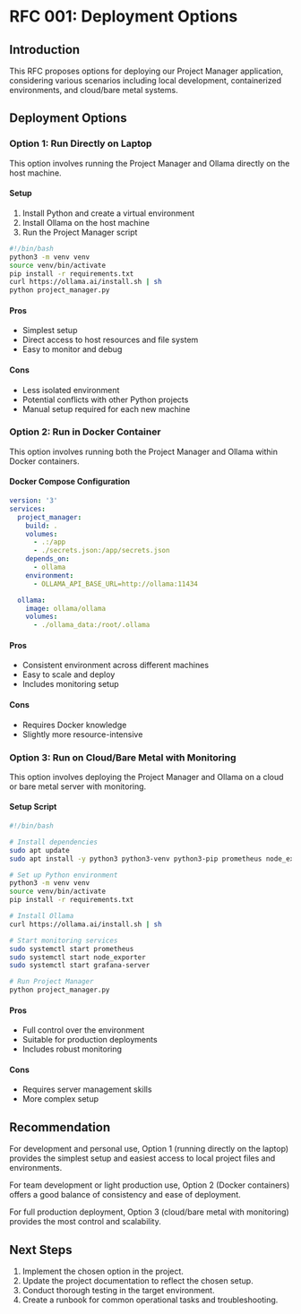 # RFC 001: Deployment Options

## Introduction

This RFC proposes options for deploying our Project Manager application, considering various scenarios including local development, containerized environments, and cloud/bare metal systems.

## Deployment Options

### Option 1: Run Directly on Laptop

This option involves running the Project Manager and Ollama directly on the host machine.

#### Setup

1. Install Python and create a virtual environment
2. Install Ollama on the host machine
3. Run the Project Manager script

```bash
#!/bin/bash
python3 -m venv venv
source venv/bin/activate
pip install -r requirements.txt
curl https://ollama.ai/install.sh | sh
python project_manager.py
```

#### Pros
- Simplest setup
- Direct access to host resources and file system
- Easy to monitor and debug

#### Cons
- Less isolated environment
- Potential conflicts with other Python projects
- Manual setup required for each new machine

### Option 2: Run in Docker Container

This option involves running both the Project Manager and Ollama within Docker containers.

#### Docker Compose Configuration

```yaml
version: '3'
services:
  project_manager:
    build: .
    volumes:
      - .:/app
      - ./secrets.json:/app/secrets.json
    depends_on:
      - ollama
    environment:
      - OLLAMA_API_BASE_URL=http://ollama:11434

  ollama:
    image: ollama/ollama
    volumes:
      - ./ollama_data:/root/.ollama
```

#### Pros
- Consistent environment across different machines
- Easy to scale and deploy
- Includes monitoring setup

#### Cons
- Requires Docker knowledge
- Slightly more resource-intensive

### Option 3: Run on Cloud/Bare Metal with Monitoring

This option involves deploying the Project Manager and Ollama on a cloud or bare metal server with monitoring.

#### Setup Script

```bash
#!/bin/bash

# Install dependencies
sudo apt update
sudo apt install -y python3 python3-venv python3-pip prometheus node_exporter grafana

# Set up Python environment
python3 -m venv venv
source venv/bin/activate
pip install -r requirements.txt

# Install Ollama
curl https://ollama.ai/install.sh | sh

# Start monitoring services
sudo systemctl start prometheus
sudo systemctl start node_exporter
sudo systemctl start grafana-server

# Run Project Manager
python project_manager.py
```

#### Pros
- Full control over the environment
- Suitable for production deployments
- Includes robust monitoring

#### Cons
- Requires server management skills
- More complex setup

## Recommendation

For development and personal use, Option 1 (running directly on the laptop) provides the simplest setup and easiest access to local project files and environments.

For team development or light production use, Option 2 (Docker containers) offers a good balance of consistency and ease of deployment.

For full production deployment, Option 3 (cloud/bare metal with monitoring) provides the most control and scalability.

## Next Steps

1. Implement the chosen option in the project.
2. Update the project documentation to reflect the chosen setup.
3. Conduct thorough testing in the target environment.
4. Create a runbook for common operational tasks and troubleshooting.
